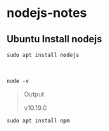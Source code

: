 # nodejs-notes

## Ubuntu Install nodejs
    sudo apt install nodejs
<br>

    node -v

> Output
> 
> v10.19.0

    sudo apt install npm
